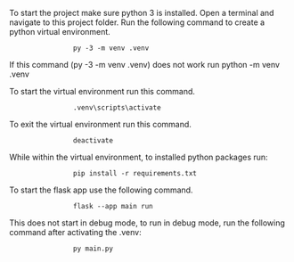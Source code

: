 To start the project make sure python 3 is installed.
Open a terminal and navigate to this project folder.
Run the following command to create a python virtual environment.
                    
                    py -3 -m venv .venv

If this command (py -3 -m venv .venv) does not work run
                    python -m venv .venv

To start the virtual environment run this command.

                    .venv\scripts\activate

To exit the virtual environment run this command.

                    deactivate

While within the virtual environment, to installed python packages run:

                    pip install -r requirements.txt

To start the flask app use the following command.

                    flask --app main run
                
This does not start in debug mode, to run in debug mode, run the following command after activating the .venv:

                    py main.py